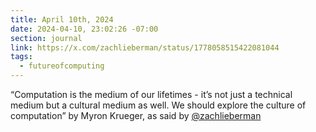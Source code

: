 ```yaml
---
title: April 10th, 2024
date: 2024-04-10, 23:02:26 -07:00
section: journal
link: https://x.com/zachlieberman/status/1778058515422081044
tags:
  - futureofcomputing
---
```

“Computation is the medium of our lifetimes - it’s not just a technical medium but a cultural medium as well.  We should explore the culture of computation” by Myron Krueger, as said by [@zachlieberman](https://x.com/zachlieberman/status/1778058515422081044)